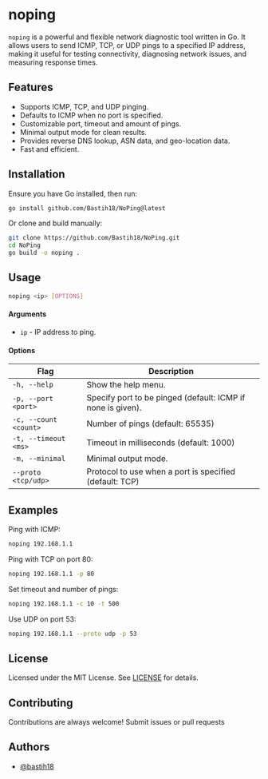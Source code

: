 
# noping

`noping`  is a powerful and flexible network diagnostic tool written in Go. It allows users to send ICMP, TCP, or UDP pings to a specified IP address, making it useful for testing connectivity, diagnosing network issues, and measuring response times.

## Features

- Supports ICMP, TCP, and UDP pinging.
- Defaults to ICMP when no port is specified.
- Customizable port, timeout and amount of pings.
- Minimal output mode for clean results.
- Provides reverse DNS lookup, ASN data, and geo-location data.
- Fast and efficient.


## Installation

Ensure you have Go installed, then run:
```bash
go install github.com/Bastih18/NoPing@latest
```
Or clone and build manually:
```bash
git clone https://github.com/Bastih18/NoPing.git
cd NoPing
go build -o noping .
```

## Usage

```bash
noping <ip> [OPTIONS]
```

#### Arguments
- `ip` - IP address to ping.

#### Options
| Flag | Description |
| - | - |
| `-h, --help` | Show the help menu. |
| `-p, --port <port>` | Specify port to be pinged (default: ICMP if none is given). |
| `-c, --count <count>` | Number of pings (default: 65535) |
| `-t, --timeout <ms>` | Timeout in milliseconds (default: 1000) |
| `-m, --minimal` | Minimal output mode. |
| `--proto <tcp/udp>` | Protocol to use when a port is specified (default: TCP) |

## Examples

Ping with ICMP:
```bash
noping 192.168.1.1
```

Ping with TCP on port 80:
```bash
noping 192.168.1.1 -p 80
```

Set timeout and number of pings:
```bash
noping 192.168.1.1 -c 10 -t 500
```

Use UDP on port 53:
```bash
noping 192.168.1.1 --proto udp -p 53
```

## License

Licensed under the MIT License. See [LICENSE](https://github.com/Bastih18/NoPing/blob/main/LICENSE) for details.
## Contributing

Contributions are always welcome! Submit issues or pull requests

## Authors

- [@bastih18](https://github.com/bastih18)

